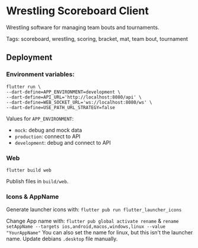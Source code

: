 # Wrestling Scoreboard Client

Wrestling software for managing team bouts and tournaments.

Tags: scoreboard, wrestling, scoring, bracket, mat, team bout, tournament

## Deployment

### Environment variables:

```shell
flutter run \
--dart-define=APP_ENVIRONMENT=development \
--dart-define=API_URL='http://localhost:8080/api' \
--dart-define=WEB_SOCKET_URL='ws://localhost:8080/ws' \
--dart-define=USE_PATH_URL_STRATEGY=false
```

Values for `APP_ENVIRONMENT`:
- `mock`: debug and mock data
- `production`: connect to API
- `development`: debug and connect to API

### Web

```shell
flutter build web
```

Publish files in `build/web`.


### Icons & AppName

Generate launcher icons with: `flutter pub run flutter_launcher_icons`

Change App name with: `flutter pub global activate rename` & `rename setAppName --targets ios,android,macos,windows,linux --value "YourAppName"`
You can also set the name for linux, but this isn't the launcher name. Update debians `.desktop` file manually.
